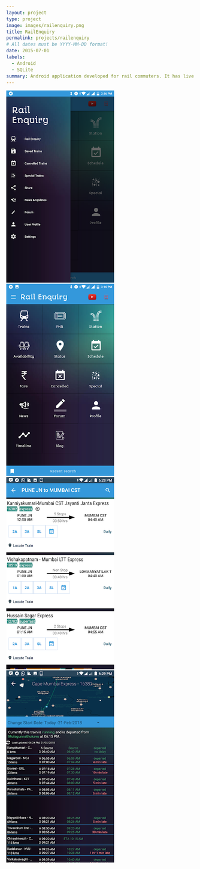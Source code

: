 ```yaml
---
layout: project
type: project
image: images/railenquiry.png
title: RailEnquiry
permalink: projects/railenquiry
# All dates must be YYYY-MM-DD format!
date: 2015-07-01
labels:
  - Android
  - SQLite
summary: Android application developed for rail commuters. It has live train tracking, trains availability, PNR status updates via notifications and different functionality and filters for easy access of information available with us..
---
```


<div class="ui small rounded images">
  <img class="ui image" src="../images/railenquiry1.png">
  <img class="ui image" src="../images/railenquiry2.png">
  <img class="ui image" src="../images/railenquiry3.png">
  <img class="ui image" src="../images/railenquiry4.png">
</div>




